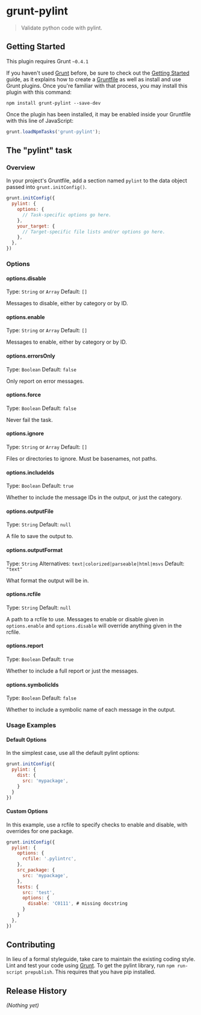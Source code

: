 # grunt-pylint

> Validate python code with pylint.

## Getting Started
This plugin requires Grunt `~0.4.1`

If you haven't used [Grunt](http://gruntjs.com/) before, be sure to check out the [Getting Started](http://gruntjs.com/getting-started) guide, as it explains how to create a [Gruntfile](http://gruntjs.com/sample-gruntfile) as well as install and use Grunt plugins. Once you're familiar with that process, you may install this plugin with this command:

```shell
npm install grunt-pylint --save-dev
```

Once the plugin has been installed, it may be enabled inside your Gruntfile with this line of JavaScript:

```js
grunt.loadNpmTasks('grunt-pylint');
```

## The "pylint" task

### Overview
In your project's Gruntfile, add a section named `pylint` to the data object passed into `grunt.initConfig()`.

```js
grunt.initConfig({
  pylint: {
    options: {
      // Task-specific options go here.
    },
    your_target: {
      // Target-specific file lists and/or options go here.
    },
  },
})
```

### Options

#### options.disable
Type: `String` or `Array`
Default: `[]`

Messages to disable, either by category or by ID.

#### options.enable
Type: `String` or `Array`
Default: `[]`

Messages to enable, either by category or by ID.

#### options.errorsOnly
Type: `Boolean`
Default: `false`

Only report on error messages.

#### options.force
Type: `Boolean`
Default: `false`

Never fail the task.

#### options.ignore
Type: `String` or `Array`
Default: `[]`

Files or directories to ignore. Must be basenames, not paths.

#### options.includeIds
Type: `Boolean`
Default: `true`

Whether to include the message IDs in the output, or just the category.

#### options.outputFile
Type: `String`
Default: `null`

A file to save the output to.

#### options.outputFormat
Type: `String`
Alternatives: `text|colorized|parseable|html|msvs`
Default: `"text"`

What format the output will be in.

#### options.rcfile
Type: `String`
Default: `null`

A path to a rcfile to use. Messages to enable or disable given in `options.enable` and `options.disable` will override anything given in the rcfile.

#### options.report
Type: `Boolean`
Default: `true`

Whether to include a full report or just the messages.

#### options.symbolicIds
Type: `Boolean`
Default: `false`

Whether to include a symbolic name of each message in the output.


### Usage Examples

#### Default Options
In the simplest case, use all the default pylint options:

```js
grunt.initConfig({
  pylint: {
    dist: {
      src: 'mypackage',
    }
  }
})
```

#### Custom Options
In this example, use a rcfile to specify checks to enable and disable, with overrides for one package.

```js
grunt.initConfig({
  pylint: {
    options: {
      rcfile: '.pylintrc',
    },
    src_package: {
      src: 'mypackage',
    },
    tests: {
      src: 'test',
      options: {
        disable: 'C0111', # missing docstring
      }
    }
  },
})
```

## Contributing
In lieu of a formal styleguide, take care to maintain the existing coding style. Lint and test your code using [Grunt](http://gruntjs.com/). To get the pylint library, run `npm run-script prepublish`. This requires that you have pip installed.

## Release History
_(Nothing yet)_
